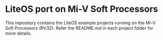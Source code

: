 # LiteOS port on Mi-V Soft Processors
This repository contains the LiteOS example projects running on the Mi-V Soft Processors (RV32).
Refer the README.md in each project folder for more details.
